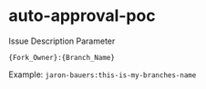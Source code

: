 # auto-approval-poc
Issue Description Parameter

`{Fork_Owner}:{Branch_Name}`

Example: `jaron-bauers:this-is-my-branches-name`


